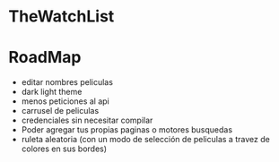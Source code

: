 # TheWatchList

# RoadMap

- editar nombres peliculas
- dark light theme
- menos peticiones al api
- carrusel de peliculas 
- credenciales sin necesitar compilar
- Poder agregar tus propias paginas o motores busquedas
- ruleta aleatoria (con un modo de selección de peliculas a travez de colores en sus bordes)
